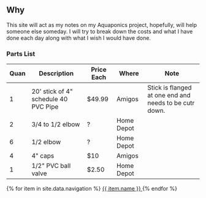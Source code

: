 ## Why
This site will act as my notes on my Aquaponics project, hopefully, will help someone else someday. I will try to break down the costs and what I have done each day along with what I wish I would have done.

### Parts List
Quan | Description | Price Each | Where | Note
-- | ------------- | ----- | -------------------- | --------------------
1 | 20' stick of 4" schedule 40 PVC Pipe | $49.99 | Amigos | Stick is flanged at one end and needs to be cutr down.
2 | 3/4 to 1/2 elbow | ? | Home Depot
6 | 1/2 elbow  | ?  |  Home Depot
4  | 4" caps  | $10  |  Amigos
1  | 1/2" PVC ball valve  | $2.50  |  Home Depot

<nav>
  {% for item in site.data.navigation %}
    <a href="{{ item.link }}" {% if page.url == item.link %}style="color: red;"{% endif %}>
      {{ item.name }}
    </a>
  {% endfor %}
</nav>
